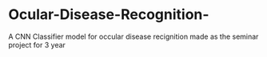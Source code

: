 # Ocular-Disease-Recognition-
A CNN Classifier model for occular disease recignition made as the seminar project for 3 year 


